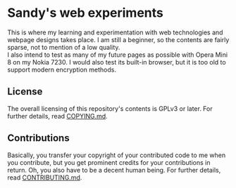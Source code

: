 # Sandy's web experiments

This is where my learning and experimentation with web technologies and webpage designs takes place. I am still a beginner, so the contents are fairly sparse, not to mention of a low quality.  
I also intend to test as many of my future pages as possible with Opera Mini 8 on my Nokia 7230. I would also test its built-in browser, but it is too old to support modern encryption methods.

## License

The overall licensing of this repository's contents is GPLv3 or later. For further details, read [COPYING.md](COPYING.md).

## Contributions

Basically, you transfer your copyright of your contributed code to me when you contribute, but you get prominent credits for your contributions in return. Oh, you also have to be a decent human being. For further details, read [CONTRIBUTING.md](./CONTRIBUTING.md).
